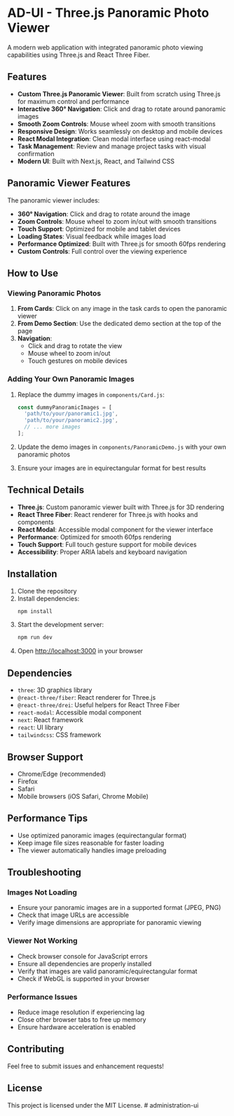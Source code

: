 # AD-UI - Three.js Panoramic Photo Viewer

A modern web application with integrated panoramic photo viewing capabilities using Three.js and React Three Fiber.

## Features

- **Custom Three.js Panoramic Viewer**: Built from scratch using Three.js for maximum control and performance
- **Interactive 360° Navigation**: Click and drag to rotate around panoramic images
- **Smooth Zoom Controls**: Mouse wheel zoom with smooth transitions
- **Responsive Design**: Works seamlessly on desktop and mobile devices
- **React Modal Integration**: Clean modal interface using react-modal
- **Task Management**: Review and manage project tasks with visual confirmation
- **Modern UI**: Built with Next.js, React, and Tailwind CSS

## Panoramic Viewer Features

The panoramic viewer includes:
- **360° Navigation**: Click and drag to rotate around the image
- **Zoom Controls**: Mouse wheel to zoom in/out with smooth transitions
- **Touch Support**: Optimized for mobile and tablet devices
- **Loading States**: Visual feedback while images load
- **Performance Optimized**: Built with Three.js for smooth 60fps rendering
- **Custom Controls**: Full control over the viewing experience

## How to Use

### Viewing Panoramic Photos

1. **From Cards**: Click on any image in the task cards to open the panoramic viewer
2. **From Demo Section**: Use the dedicated demo section at the top of the page
3. **Navigation**: 
   - Click and drag to rotate the view
   - Mouse wheel to zoom in/out
   - Touch gestures on mobile devices

### Adding Your Own Panoramic Images

1. Replace the dummy images in `components/Card.js`:
   ```javascript
   const dummyPanoramicImages = [
     'path/to/your/panoramic1.jpg',
     'path/to/your/panoramic2.jpg',
     // ... more images
   ];
   ```

2. Update the demo images in `components/PanoramicDemo.js` with your own panoramic photos

3. Ensure your images are in equirectangular format for best results

## Technical Details

- **Three.js**: Custom panoramic viewer built with Three.js for 3D rendering
- **React Three Fiber**: React renderer for Three.js with hooks and components
- **React Modal**: Accessible modal component for the viewer interface
- **Performance**: Optimized for smooth 60fps rendering
- **Touch Support**: Full touch gesture support for mobile devices
- **Accessibility**: Proper ARIA labels and keyboard navigation

## Installation

1. Clone the repository
2. Install dependencies:
   ```bash
   npm install
   ```
3. Start the development server:
   ```bash
   npm run dev
   ```
4. Open [http://localhost:3000](http://localhost:3000) in your browser

## Dependencies

- `three`: 3D graphics library
- `@react-three/fiber`: React renderer for Three.js
- `@react-three/drei`: Useful helpers for React Three Fiber
- `react-modal`: Accessible modal component
- `next`: React framework
- `react`: UI library
- `tailwindcss`: CSS framework

## Browser Support

- Chrome/Edge (recommended)
- Firefox
- Safari
- Mobile browsers (iOS Safari, Chrome Mobile)

## Performance Tips

- Use optimized panoramic images (equirectangular format)
- Keep image file sizes reasonable for faster loading
- The viewer automatically handles image preloading

## Troubleshooting

### Images Not Loading
- Ensure your panoramic images are in a supported format (JPEG, PNG)
- Check that image URLs are accessible
- Verify image dimensions are appropriate for panoramic viewing

### Viewer Not Working
- Check browser console for JavaScript errors
- Ensure all dependencies are properly installed
- Verify that images are valid panoramic/equirectangular format
- Check if WebGL is supported in your browser

### Performance Issues
- Reduce image resolution if experiencing lag
- Close other browser tabs to free up memory
- Ensure hardware acceleration is enabled

## Contributing

Feel free to submit issues and enhancement requests!

## License

This project is licensed under the MIT License.
#   a d m i n i s t r a t i o n - u i  
 